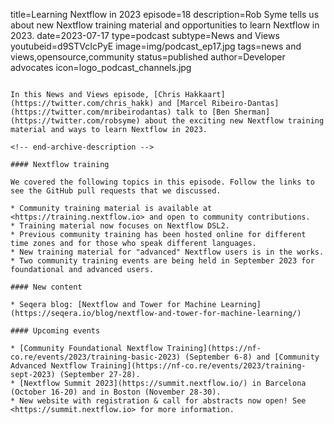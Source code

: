 title=Learning Nextflow in 2023
episode=18
description=Rob Syme tells us about new Nextflow training material and opportunities to learn Nextflow in 2023.
date=2023-07-17
type=podcast
subtype=News and Views
youtubeid=d9STVcIcPyE
image=img/podcast_ep17.jpg
tags=news and views,opensource,community
status=published
author=Developer advocates
icon=logo_podcast_channels.jpg
~~~~~~

In this News and Views episode, [Chris Hakkaart](https://twitter.com/chris_hakk) and [Marcel Ribeiro-Dantas](https://twitter.com/mribeirodantas) talk to [Ben Sherman](https://twitter.com/robsyme) about the exciting new Nextflow training material and ways to learn Nextflow in 2023.

<!-- end-archive-description -->

#### Nextflow training

We covered the following topics in this episode. Follow the links to see the GitHub pull requests that we discussed.

* Community training material is available at <https://training.nextflow.io> and open to community contributions.
* Training material now focuses on Nextflow DSL2.
* Previous community training has been hosted online for different time zones and for those who speak different languages.
* New training material for "advanced" Nextflow users is in the works.
* Two community training events are being held in September 2023 for foundational and advanced users.

#### New content

* Seqera blog: [Nextflow and Tower for Machine Learning](https://seqera.io/blog/nextflow-and-tower-for-machine-learning/)

#### Upcoming events

* [Community Foundational Nextflow Training](https://nf-co.re/events/2023/training-basic-2023) (September 6-8) and [Community Advanced Nextflow Training](https://nf-co.re/events/2023/training-sept-2023) (September 27-28).
* [Nextflow Summit 2023](https://summit.nextflow.io/) in Barcelona (October 16-20) and in Boston (November 28-30).
* New website with registration & call for abstracts now open! See <https://summit.nextflow.io> for more information.
